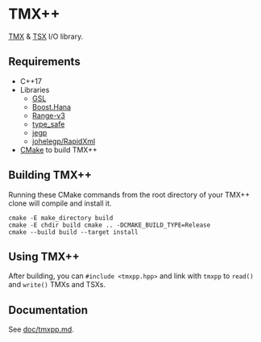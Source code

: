 # TMX++

[TMX](http://doc.mapeditor.org/reference/tmx-map-format/) & [TSX](http://doc.mapeditor.org/reference/tmx-map-format/#tileset) I/O library.

## Requirements

- C++17
- Libraries
    + [GSL](https://github.com/Microsoft/GSL)
    + [Boost.Hana](https://github.com/boostorg/hana)
    + [Range-v3](https://github.com/ericniebler/range-v3)
    + [type_safe](https://github.com/foonathan/type_safe)
    + [jegp](https://github.com/johelegp/jegp)
    + [johelegp/RapidXml](https://github.com/johelegp/RapidXml)
- [CMake](https://cmake.org/) to build TMX++

## Building TMX++

Running these CMake commands from the root directory of your TMX++ clone will compile and install it.

    cmake -E make_directory build
    cmake -E chdir build cmake .. -DCMAKE_BUILD_TYPE=Release
    cmake --build build --target install

## Using TMX++

After building, you can `#include <tmxpp.hpp>` and link with `tmxpp` to `read()` and `write()` TMXs and TSXs.

## Documentation

See [doc/tmxpp.md](doc/tmxpp.md).
